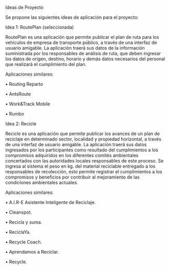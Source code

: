 Ideas de Proyecto

Se propone las siguientes ideas de aplicación para el proyecto:

Idea 1: RoutePlan (seleccionada)

RoutePlan es una aplicación que permite publicar el plan de ruta para los vehículos de empresa de transporte público, a través de una interfaz de usuario amigable. La aplicación traerá sus datos de la información suministrada por los responsables de análisis de ruta, que deben ingresar los datos de origen, destino, horario y demás datos necesarios del personal que realizará el cumplimiento del plan.

Aplicaciones similares:

  •	Routing Reparto
  
  •	AntsRoute
  
  •	Work&Track Mobile
  
  •	Rumbo

Idea 2: Recicle

Recicle es una aplicación que permite publicar los avances de un plan de reciclaje en determinado sector, localidad y propiedad horizontal, a través de una interfaz de usuario amigable. La aplicación traerá sus datos ingresados por los participantes como resultado del cumplimientos a los compromisos adquiridos en los diferentes comités ambientales concertados con las autoridades locales responsables de este proceso. Se ingresa al sistema el peso en kg. del material reciclable entregado a los responsables de recolección, esto permite registrar el cumplimientos a los compromisos y beneficios por contribuir al mejoramiento de las condiciones ambientales actuales.

Aplicaciones similares:

  •	A.I.R-E Asistente Inteligente de Reciclaje.
  
  • Cleanspot.
  
  •	Recicla y suma.
  
  •	ReciclaYa.
  
  •	Recycle Coach.
  
  •	Aprendamos a Reciclar.
  
  •	Recycle.
  
